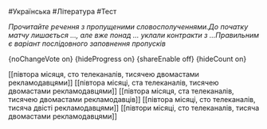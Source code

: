 #Українська #Література #Тест

*Прочитайте речення з пропущеними словосполученнями.До початку матчу лишається ..., але вже понад ... уклали контракти з ...Правильним є варіант послідовного заповнення пропусків*

{noChangeVote on}
{hideProgress on}
{shareEnable off}
{hideCount on}

[[півтора місяця, сто телеканалів, тисячею двомастами рекламодавцями]]
[[півтора місяці, ста телеканалів, тисячею двомастами рекламодавцями]]
[[півтора місяця, ста телеканалів, тисячею двомастами рекламодавців]]
[[півтора місяці, сто телеканалів, тисяча двісті рекламодавцями]]
[[півтори місяці, сто телеканалів, тисяча двомастами рекламодавцями]]
